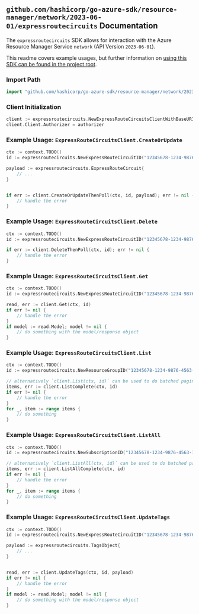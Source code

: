 
## `github.com/hashicorp/go-azure-sdk/resource-manager/network/2023-06-01/expressroutecircuits` Documentation

The `expressroutecircuits` SDK allows for interaction with the Azure Resource Manager Service `network` (API Version `2023-06-01`).

This readme covers example usages, but further information on [using this SDK can be found in the project root](https://github.com/hashicorp/go-azure-sdk/tree/main/docs).

### Import Path

```go
import "github.com/hashicorp/go-azure-sdk/resource-manager/network/2023-06-01/expressroutecircuits"
```


### Client Initialization

```go
client := expressroutecircuits.NewExpressRouteCircuitsClientWithBaseURI("https://management.azure.com")
client.Client.Authorizer = authorizer
```


### Example Usage: `ExpressRouteCircuitsClient.CreateOrUpdate`

```go
ctx := context.TODO()
id := expressroutecircuits.NewExpressRouteCircuitID("12345678-1234-9876-4563-123456789012", "example-resource-group", "expressRouteCircuitValue")

payload := expressroutecircuits.ExpressRouteCircuit{
	// ...
}


if err := client.CreateOrUpdateThenPoll(ctx, id, payload); err != nil {
	// handle the error
}
```


### Example Usage: `ExpressRouteCircuitsClient.Delete`

```go
ctx := context.TODO()
id := expressroutecircuits.NewExpressRouteCircuitID("12345678-1234-9876-4563-123456789012", "example-resource-group", "expressRouteCircuitValue")

if err := client.DeleteThenPoll(ctx, id); err != nil {
	// handle the error
}
```


### Example Usage: `ExpressRouteCircuitsClient.Get`

```go
ctx := context.TODO()
id := expressroutecircuits.NewExpressRouteCircuitID("12345678-1234-9876-4563-123456789012", "example-resource-group", "expressRouteCircuitValue")

read, err := client.Get(ctx, id)
if err != nil {
	// handle the error
}
if model := read.Model; model != nil {
	// do something with the model/response object
}
```


### Example Usage: `ExpressRouteCircuitsClient.List`

```go
ctx := context.TODO()
id := expressroutecircuits.NewResourceGroupID("12345678-1234-9876-4563-123456789012", "example-resource-group")

// alternatively `client.List(ctx, id)` can be used to do batched pagination
items, err := client.ListComplete(ctx, id)
if err != nil {
	// handle the error
}
for _, item := range items {
	// do something
}
```


### Example Usage: `ExpressRouteCircuitsClient.ListAll`

```go
ctx := context.TODO()
id := expressroutecircuits.NewSubscriptionID("12345678-1234-9876-4563-123456789012")

// alternatively `client.ListAll(ctx, id)` can be used to do batched pagination
items, err := client.ListAllComplete(ctx, id)
if err != nil {
	// handle the error
}
for _, item := range items {
	// do something
}
```


### Example Usage: `ExpressRouteCircuitsClient.UpdateTags`

```go
ctx := context.TODO()
id := expressroutecircuits.NewExpressRouteCircuitID("12345678-1234-9876-4563-123456789012", "example-resource-group", "expressRouteCircuitValue")

payload := expressroutecircuits.TagsObject{
	// ...
}


read, err := client.UpdateTags(ctx, id, payload)
if err != nil {
	// handle the error
}
if model := read.Model; model != nil {
	// do something with the model/response object
}
```
